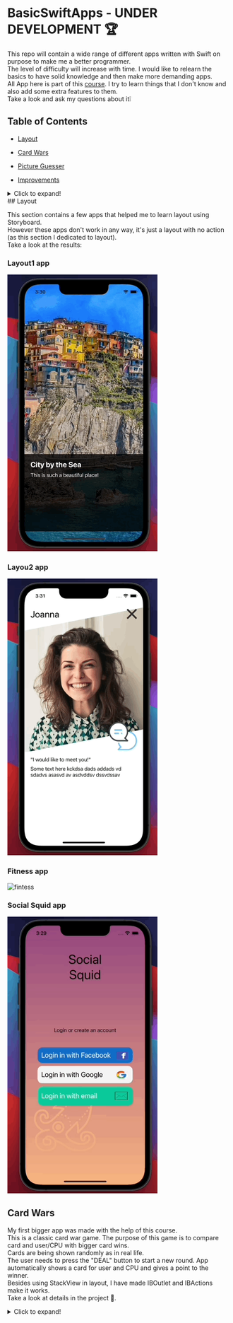 # BasicSwiftApps - UNDER DEVELOPMENT 🏆

This repo will contain a wide range of different apps written with Swift on purpose to make me a better programmer. </br>
The level of difficulty will increase with time. I would like to relearn the basics to have solid knowledge and then make more demanding apps. </br>
All App here is part of this [course](https://codewithchris.com/). I try to learn things that I don't know and also add some extra features to them. </br>
Take a look and ask my questions about it❕ </br>

## Table of Contents

- [Layout](#layout)

- [Card Wars](#card-wars)

- [Picture Guesser](#picture-guesser)

- [Improvements](#improvements)

<details>
  <summary>Click to expand!</summary>
  
  
</details>
## Layout

This section contains a few apps that helped me to learn layout using Storyboard. </br>
However these apps don't work in any way, it's just a layout with no action (as this section I dedicated to layout). </br>
Take a look at the results: </br>

### Layout1 app
<img src="readme_files/layout2.gif" alt="layout2" width="340"/> </br>

### Layou2 app
<img src="readme_files/layout3.gif" alt="layout3" width="340"/>  </br>

### Fitness app
<img src="readme_files/fitness.gif" alt="fintess" width="340"/>  </br>

### Social Squid app
<img src="readme_files/SocialSquid.gif" alt="sociasquid" width="340"/>  </br>


## Card Wars
My first bigger app was made with the help of this course. </br>
This is a classic card war game. The purpose of this game is to compare card and user/CPU with bigger card wins. </br>
Cards are being shown randomly as in real life. </br> 
The user needs to press the "DEAL" button to start a new round. App automatically shows a card for user and CPU and gives a point to the winner. </br>
Besides using StackView in layout, I have made IBOutlet and IBActions make it works. </br>
Take a look at details in the project 👀.</br>

<details>
  <summary>Click to expand!</summary>
  ### Cards war game
 
 <img src="readme_files/cardswar.gif" alt="cardswar" width="340"/>  </br>
  
</details>

